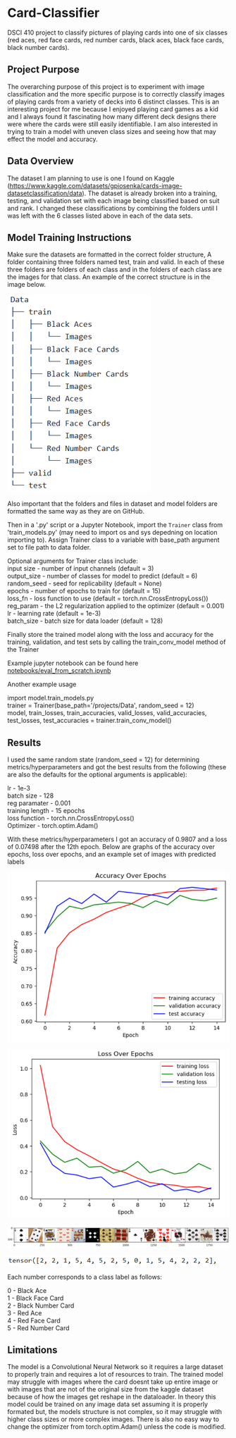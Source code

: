 # Card-Classifier
DSCI 410 project to classify pictures of playing cards into one of six classes (red aces, red face cards, red number cards, black aces, black face cards, black number cards).

## Project Purpose
The overarching purpose of this project is to experiment with image classification and the more specific purpose is to correctly classify images of playing cards from a variety of decks into 6 distinct classes. This is an interesting project for me because I enjoyed playing card games as a kid and I always found it fascinating how many different deck designs there were where the cards were still easily identifiable. I am also interested in trying to train a model with uneven class sizes and seeing how that may effect the model and accuracy. 

## Data Overview
The dataset I am planning to use is one I found on Kaggle (https://www.kaggle.com/datasets/gpiosenka/cards-image-datasetclassification/data). The dataset is already broken into a training, testing, and validation set with each image being classified based on suit and rank. I changed these classifications by combining the folders until I was left with the 6 classes listed above in each of the data sets.

## Model Training Instructions
Make sure the datasets are formatted in the correct folder structure, A folder containing three folders named test, train and valid. In each of these three folders are folders of each class and in the folders of each class are the images for that class. An example of the correct structure is in the image below.

![Alt text](assets/data_org_example.png)

Also important that the folders and files in dataset and model folders are formatted the same way as they are on GitHub.

Then in a '.py' script or a Jupyter Notebook, import the `Trainer` class from 'train_models.py' (may need to import os and sys depedning on location importing to). Assign Trainer class to a variable with base_path argument set to file path to data folder.

Optional arguments for Trainer class include:  
input size - number of input channels (default = 3)    
output_size - number of classes for model to predict (default = 6)      
random_seed - seed for replicability (default = None)    
epochs - number of epochs to train for (default = 15)    
loss_fn - loss function to use (default = torch.nn.CrossEntropyLoss())  
reg_param - the L2 regularization applied to the optimizer (default = 0.001)  
lr - learning rate (default = 1e-3)    
batch_size - batch size for data loader (default = 128)  

Finally store the trained model along with the loss and accuracy for the training, validation, and test sets by calling the train_conv_model method of the Trainer

Example jupyter notebook can be found here [notebooks/eval_from_scratch.ipynb](https://github.com/Lwarrine/Card-Classifier/blob/main/notebooks/eval_from_scratch.ipynb)

Another example usage

import model.train_models.py  
trainer = Trainer(base_path='/projects/Data', random_seed = 12)  
model, train_losses, train_accuracies, valid_losses, valid_accuracies, test_losses, test_accuracies = trainer.train_conv_model()  

## Results
I used the same random state (random_seed = 12) for determining metrics/hyperparameters and got the best results from the following (these are also the defaults for the optional arguments is applicable):

lr - 1e-3  
batch size - 128  
reg paramater - 0.001  
training length - 15 epochs  
loss function - torch.nn.CrossEntropyLoss()  
Optimizer - torch.optim.Adam()  

With these metrics/hyperparameters I got an accuracy of 0.9807 and a loss of 0.07498 after the 12th epoch. Below are graphs of the accuracy over epochs, loss over epochs, and an example set of images with predicted labels

![Alt text](assets/accuracy_graph.png)

![Alt text](assets/loss_graph.png)

![Alt text](assets/example_set.png)

![Alt text](assets/predicted_labels.png)

Each number corresponds to a class label as follows:

0 - Black Ace  
1 - Black Face Card  
2 - Black Number Card  
3 - Red Ace  
4 - Red Face Card  
5 - Red Number Card  

## Limitations
The model is a Convolutional Neural Network so it requires a large dataset to properly train and requires a lot of resources to train. The trained model may struggle with images where the card doesnt take up entire image or with images that are not of the original size from the kaggle dataset because of how the images get reshape in the dataloader.  In theory this model could be trained on any image data set assuming it is properly formated but, the models structure is not complex, so it may struggle with higher class sizes or more complex images. There is also no easy way to change the optimizer from torch.optim.Adam() unless the code is modified.
